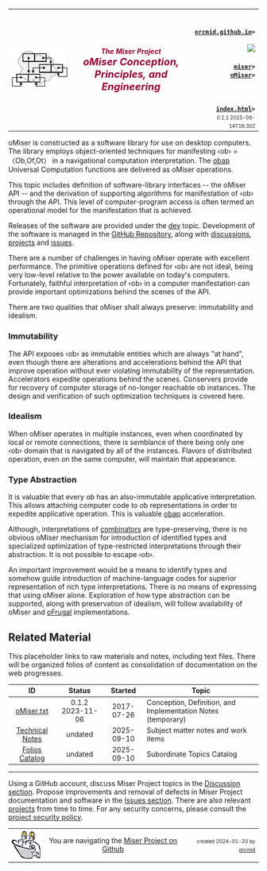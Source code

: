 <!-- index.md 0.1.1                 UTF-8                         2025-09-14
     ----1----|----2----|----3----|----4----|----5----|----6----|----7----|--*
     source <https://github.com/orcmid/miser/blob/master/docs/obap/index.md>
     publication <https://orcmid.github.io/miser/obap/>
     -->

<table border="0" width="100%">
  <tr>
    <td width="25%" align="left" height="6">
       <a href="../" title="The Miser Project on GitHub">
       <img src="../images/misertheory-logo.png" /></a>
    </td>
       <td width="48%" height="6"><p align="center"><font color="#990033"><strong>
    <i>The Miser Project</i><br />
    <i><big><big>oMiser Conception, Principles, and Engineering</big></big></i></strong></font></p>
    </td>
    <td width="27%" height="6" valign="middle" align="right">
      <b><code>
      <a href="../../" target="_top">orcmid.github.io</a>&gt;
      </code></b>
      <br />
      <a href="https://clustrmaps.com/site/1bw9w" title="Visit tracker">
            <img src="//www.clustrmaps.com/map_v2.png?d=3-2eQV4fOuelVHp_YtztZ0hl9Uj4ei9zLKw_nRgCgyM&cl=ffffff" />
      </a>
      <br />
      <b><code>
      <a href="../" target="_top">miser</a>&gt;
      <a href="./" target="_top">oMiser</a>&gt;
      </code></b>
      <br /><br />
      <b><code>
      <a href="index.html" target="_top">index.html</a>&gt;</code></b>
      <br />
      <small><small>
        0.1.1 2025-09-14T16:30Z<!-- MAINTAIN THIS MANUALLY -->
      </small></small>
      </td>
  </tr>
</table>

oMiser is constructed as a software library for use on desktop computers. The
library employs object-oriented techniques for manifesting ‹ob› = 〈Ob,Of,Ot〉
in a navigational computation interpretation.  The [obap](../obap) Universal
Computation functions are delivered as oMiser operations.

This topic includes definition of software-library interfaces -- the oMiser
API -- and the derivation of supporting algorithms for manifestation of ‹ob›
through the API. This level of computer-program access is often termed an
operational model for the manifestation that is achieved.

Releases of the software are provided
under the [dev](../dev) topic.  Development of the software is managed in the
[GitHub Repository](https://github.com/orcmid/miser/tree/master/dev), along
with [discussions](https://github.com/orcmid/miser/discussions),
[projects](https://github.com/orcmid/miser/projects?type=classic) and
[issues](https://github.com/orcmid/miser/issues).

There are a number of challenges in having oMiser operate with excellent
performance.  The primitive operations defined for ‹ob› are not ideal, being
very low-level relative to the power available on today's computers.
Fortunately, faithful interpretation of ‹ob› in a computer manifestation
can provide important optimizations behind the scenes of the API.

There are two qualities that oMiser shall always preserve: immutability and
idealism.

### Immutability

The API exposes ‹ob› as immutable entities which are always "at hand", even
though there are alterations and accelerations behind the API that improve
operation without ever violating immutability of the representation.
Accelerators expedite operations behind the scenes. Conservers provide for
recovery of computer storage of no-longer reachable ob instances.  The design
and verification of such optimization techniques is covered here.

### Idealism

When oMiser operates in multiple instances, even when coordinated by local
or remote connections, there is semblance of there being only one ‹ob› domain
that is navigated by all of the instances.  Flavors of distributed operation,
even on the same computer, will maintain that appearance.

### Type Abstraction

It is valuable that every ob has an also-immutable applicative interpretation.
This allows attaching computer code to ob representations in order to expedite
applicative operation. This is valuable [obap](../obap) acceleration.

Although, interpretations of [combinators](../obreps/combinators.txt) are
type-preserving, there is no obvious oMiser mechanism for introduction of
identified types and specialized optimization of type-restricted
interpretations through their abstraction.  It is not possible to escape ‹ob›.

An important improvement would be a means to identify types and somehow guide
introduction of machine-language codes for superior representation of rich
type interpretations.  There is no means of expressing that using oMiser
alone.  Exploration of how type abstraction can be supported, along with
preservation of idealism, will follow availability of oMiser and
[oFrugal](../oFrugal) implementations.

## Related Material

This placeholder links to raw materials and notes, including text files.
There will be organized folios of content as consolidation of documentation
on the web progresses.

| **ID**                          | **Status**       | **Started** | **Topic** |
|   :-:                           |   :-:            |  :-:        |  ---  |
| [oMiser.txt](oMiser.txt) | 0.1.2 2023-11-06 | 2017-07-26  | Conception, Definition, and Implementation Notes (temporary)|
| [Technical Notes](m000000.htm)  | undated          | 2025-09-10  | Subject matter notes and work items |
| [Folios Catalog](m000001.htm)  | undated          | 2025-09-10  | Subordinate Topics Catalog|

----

Using a GitHub account, discuss Miser Project topics in the
[Discussion section](https://github.com/orcmid/miser/discussions).  Propose
improvements and removal of defects in Miser Project documentation and
software in the [Issues section](https://github.com/orcmid/miser/issues).
There are also relevant
[projects](https://github.com/orcmid/miser/projects?query=is%3Aopen)
from time to time.  For any security concerns, please consult the
[project security policy](https://github.com/orcmid/miser/security).

<table border="0" cellspacing="3" width="100%">
  <tr>
    <td width="14%">
	<a href="index.htm" target="_top">
       <img border="0" src="../images/hardhat-thumb.gif" alt="Hard Hat Area"
            align="left" width="80" height="57">
       </a>
    </td>
    <td width="54%" valign="middle" align="center">
      You are navigating the <a href="../">Miser Project on Github</a></td>
    <td width="30%">
      <p align="right"><font size="-2">created 2024-01-20 by
         <a target="_top" href="../../orcmid">orcmid</a> </font></p>
    </td>
  </tr>
</table>
<!--

  0.1.1  2025-09-14T16:30Z Remove construction, touch-up subject-matter links
  0.1.0  2025-09-14T16:20Z Dump sxhash, add folio substructure
  0.0.6  2025-09-03T22:38Z Touch ups, add sxhash
  0.0.5  2025-07-10T22:14Z Conform top/bottom material to 0.1.2 hybridForm
  0.0.4  2024-01-23T17:56Z Expand the overview
  0.0.3  2024-01-22T20:30Z Remove the unreasonable from the synopsis
  0.0.2  2024-01-22T18:55Z Add synopsis of key topics
  0.0.1  2024-01-22T17:36Z Touch-up oMiser.txt entry
  0.0.0  2024-01-20T20:47Z Initial Placeholder

               *** end of miser/docs/oMiser/index.md ***                  -->
